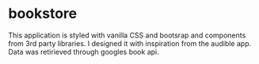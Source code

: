 # bookstore

This application is styled with vanilla CSS and bootsrap and components from 3rd party libraries. I designed it with inspiration from the audible app. Data was retirieved through googles book api. 
